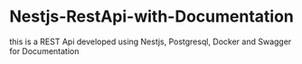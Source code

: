 # Nestjs-RestApi-with-Documentation
this is a REST Api developed using Nestjs, Postgresql, Docker and Swagger for Documentation
